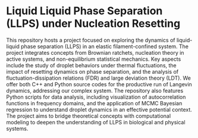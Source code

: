 # Liquid Liquid Phase Separation (LLPS) under Nucleation Resetting
This repository hosts a project focused on exploring the dynamics of liquid-liquid phase separation (LLPS) in an elastic filament-confined system. 
The project integrates concepts from Brownian ratchets, nucleation theory in active systems, and non-equilibrium statistical mechanics. 
Key aspects include the study of droplet behaviors under thermal fluctuations, the impact of resetting dynamics on phase separation, and the analysis of fluctuation-dissipation relations (FDR) and large deviation theory (LDT). 
We offer both C++ and Python source codes for the productive run of Langevin dynamics, addressing our complex system. 
The repository also features Python scripts for data analysis, including visualization of autocorrelation functions in frequency domains, and the application of MCMC Bayesian regression to understand droplet dynamics in an effective potential context. 
The project aims to bridge theoretical concepts with computational modeling to deepen the understanding of LLPS in biological and physical systems.
